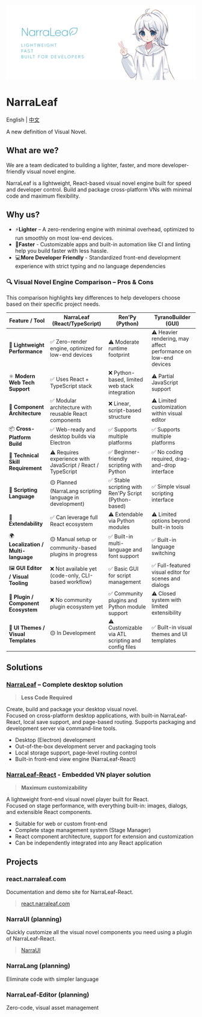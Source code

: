<picture>
  <source media="(prefers-color-scheme: dark)" srcset="https://raw.githubusercontent.com/NarraLeaf/.github/refs/heads/master/doc/banner-md-dark.png">
  <source media="(prefers-color-scheme: light)" srcset="https://raw.githubusercontent.com/NarraLeaf/.github/refs/heads/master/doc/banner-md-light.png">
  <img alt="Fallback image description" src="https://raw.githubusercontent.com/NarraLeaf/.github/refs/heads/master/doc/banner-md-light.png">
</picture>

# NarraLeaf

English | [中文](./README-zh.md)

A new definition of Visual Novel. 

## What are we?

We are a team dedicated to building a lighter, faster, and more developer-friendly visual novel engine.

NarraLeaf is a lightweight, React-based visual novel engine built for speed and developer control. Build and package cross-platform VNs with minimal code and maximum flexibility.

## Why us?

- ⚡**Lighter** – A zero-rendering engine with minimal overhead, optimized to run smoothly on most low-end devices.
- 🔧**Faster** - Customizable apps and built-in automation like CI and linting help you build faster with less hassle.
- 💻**More Developer Friendly** - Standardized front-end development experience with strict typing and no language dependencies

### 🔍 Visual Novel Engine Comparison – Pros & Cons

This comparison highlights key differences to help developers choose based on their specific project needs.

| Feature / Tool                          | **NarraLeaf (React/TypeScript)**                                | **Ren’Py (Python)**                                           | **TyranoBuilder (GUI)**                                        |
|----------------------------------------|------------------------------------------------------------------|----------------------------------------------------------------|----------------------------------------------------------------|
| 🚀 **Lightweight Performance**          | ✅ Zero-render engine, optimized for low-end devices             | ⚠️ Moderate runtime footprint                                  | ⚠️ Heavier rendering, may affect performance on low-end devices |
| ⚛️ **Modern Web Tech Support**          | ✅ Uses React + TypeScript stack                                 | ❌ Python-based, limited web stack integration                  | ⚠️ Partial JavaScript support                                   |
| 🧱 **Component Architecture**           | ✅ Modular architecture with reusable React components           | ❌ Linear, script-based structure                               | ⚠️ Limited customization within visual editor                   |
| 📦 **Cross-Platform Build**             | ✅ Web-ready and desktop builds via Electron                     | ✅ Supports multiple platforms                                  | ✅ Supports multiple platforms                                  |
| 🧠 **Technical Skill Requirement**      | ⚠️ Requires experience with JavaScript / React / TypeScript      | ✅ Beginner-friendly scripting with Python                      | ✅ No coding required, drag-and-drop interface                  |
| 💬 **Scripting Language**               | 🟡 Planned (NarraLang scripting language in development)         | ✅ Stable scripting with Ren'Py Script (Python-based)           | ✅ Simple visual scripting interface                            |
| 🧩 **Extendability**                    | ✅ Can leverage full React ecosystem                             | ⚠️ Extendable via Python modules                               | ⚠️ Limited options beyond built-in tools                        |
| 🌍 **Localization / Multi-language**    | 🟡 Manual setup or community-based plugins in progress           | ✅ Built-in multi-language and font support                     | ✅ Built-in language switching                                  |
| 🖼️ **GUI Editor / Visual Tooling**      | ❌ Not available yet (code-only, CLI-based workflow)             | ✅ Basic GUI for script management                              | ✅ Full-featured visual editor for scenes and dialogs           |
| 🧩 **Plugin / Component Ecosystem**     | ❌ No community plugin ecosystem yet                             | ✅ Community plugins and Python module support                  | ⚠️ Closed system with limited extensibility                     |
| 🎨 **UI Themes / Visual Templates**     | 🟡 In Development         | ⚠️ Customizable via ATL scripting and config files             | ✅ Built-in visual themes and UI templates                      |

## Solutions

### [NarraLeaf](https://github.com/NarraLeaf/NarraLeaf) – Complete desktop solution

> **Less Code Required**  

Create, build and package your desktop visual novel.  
Focused on cross-platform desktop applications, with built-in NarraLeaf-React, local save support, and page-based routing. Supports packaging and development server via command-line tools.

- Desktop (Electron) development
- Out-of-the-box development server and packaging tools
- Local storage support, page-level routing control
- Built-in front-end view engine (NarraLeaf-React)

### [NarraLeaf-React](https://github.com/NarraLeaf/narraleaf-react) - Embedded VN player solution

> **Maximum customizability**

A lightweight front-end visual novel player built for React.  
Focused on stage performance, with everything built-in: images, dialogs, and extensible React components.

- Suitable for web or custom front-end
- Complete stage management system (Stage Manager)
- React component architecture, support for extension and customization
- Can be independently integrated into any React application

## Projects

### react.narraleaf.com

Documentation and demo site for NarraLeaf-React.

> [react.narraleaf.com](https://react.narraleaf.com)

### NarraUI (planning)

Quickly customize all the visual novel components you need using a plugin of NarraLeaf-React.

> [NarraUI](https://github.com/NarraLeaf/NarraUI)

### NarraLang (planning)

Eliminate code with simpler language

### NarraLeaf-Editor (planning)

Zero-code, visual asset management
